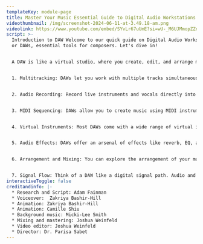 ```yaml
---
templateKey: module-page
title: Master Your Music Essential Guide to Digital Audio Workstations DAW
videothumbnail: /img/screenshot-2024-06-11-at-3.49.18-am.png
videolink: https://www.youtube.com/embed/SYvLr67uUmE?si=wU-_M6UJMmopZZnQ
script: >-
  Introduction to DAW Welcome to our quick guide on Digital Audio Workstations,
  or DAWs, essential tools for composers. Let's dive in! 


  A DAW is like a virtual studio, where you create, edit, and arrange music. It's the heart of modern music production. Now, let's explore some key features. 


  1. Multitracking: DAWs let you work with multiple tracks simultaneously. This means you can record and edit different instruments and voices separately, giving you more control over your sound. 


  2. Audio Recording: Record live instruments and vocals directly into your DAW. It's your digital recording studio. This requires either an interface or a USB microphone to capture the audio and convert it to digital. You can record instruments and vocals directly into your DAW with an audio interface or USB microphone. Think of it like your own digital recording studio. 


  3. MIDI Sequencing: DAWs allow you to create music using MIDI instruments. This means you can compose, play, and edit instruments virtually using a controller, for example a USB keyboard or even your computer’s keyboard to play the notes. In addition to recording audio, DAWs allow you to create music using virtual instruments. This means you can compose, play, and edit instruments virtually, using a controller like a MIDI keyboard or even your computer keyboard to play the notes. 


  4. Virtual Instruments: Most DAWs come with a wide range of virtual instruments, from pianos to synthesizers, allowing you to expand your creative palette. 


  5. Audio Effects: DAWs offer an arsenal of effects like reverb, EQ, and compression, helping you shape and refine your sound. To give you even more control of your track, DAWs offer an arsenal of effects like reverb, EQ, and compression, helping you shape and refine your sound. 


  6. Arrangement and Mixing: You can explore the arrangement of your music in the timeline by arranging the clips however you like. Mix and balance your tracks with the volume and pan controls to achieve a professional sound. 


  7. Signal Flow: Think of a DAW like a digital signal path. Audio and MIDI signals flow through a series of tracks, effects, and mixers, allowing you to shape your composition. Whether you’re new to your DAW, or you’ve been using it for years, it can be helpful to picture the path that your signals are taking. An audio or MIDI clip will flow through its track—including any effects that might be on it—before making its way to your headphones or speakers. Once you’re comfortable with this, you can begin sending groups of tracks to a folder or bus, allowing you to further shape the interaction of the elements in your composition. 8. Export and Share: Once you're satisfied with your composition, you can export it in various formats, such as MP3, WAV, or others, making it easy to share your music with the world. Once you're satisfied with your composition, you can export it in various formats including MP3 (for personal use) or WAV(for professional use), making it easy to share your music with the world. In many DAWs, this export feature will be called “bounce." Now that you've got a taste of what a DAW can do, it's time to dive deeper. Thanks for watching, and happy composing!
interactiveToggle: false
creditandinfo: |-
  * Research and Script: Adam Fainman
  * Voiceover:  Zakriya Bashir-Hill 
  * Animation: Zakriya Bashir-Hill
  * Animation: Camille Shiu
  * Background music: Micki-Lee Smith
  * Mixing and mastering: Joshua Weinfeld
  * Video editor: Joshua Weinfeld
  * Director: Dr. Parisa Sabet
---
```

